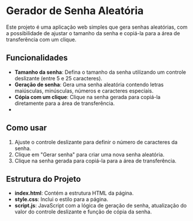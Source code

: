 # Gerador de Senha Aleatória

Este projeto é uma aplicação web simples que gera senhas aleatórias, com a possibilidade de ajustar o tamanho da senha e copiá-la para a área de transferência com um clique.


## Funcionalidades

- **Tamanho da senha**: Defina o tamanho da senha utilizando um controle deslizante (entre 5 e 25 caracteres).
- **Geração de senha**: Gera uma senha aleatória contendo letras maiúsculas, minúsculas, números e caracteres especiais.
- **Cópia com um clique**: Clique na senha gerada para copiá-la diretamente para a área de transferência.
- 

## Como usar

1. Ajuste o controle deslizante para definir o número de caracteres da senha.
2. Clique em "Gerar senha" para criar uma nova senha aleatória.
3. Clique na senha gerada para copiá-la para a área de transferência.
   

## Estrutura do Projeto

- **index.html**: Contém a estrutura HTML da página.
- **style.css**: Inclui o estilo para a página.
- **script.js**: JavaScript com a lógica de geração de senha, atualização do valor do controle deslizante e função de cópia da senha.


